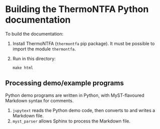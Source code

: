 # Building the ThermoNTFA Python documentation

To build the documentation:

1. Install ThermoNTFA (`thermontfa` pip package). It must be possible to import
   the module ``thermontfa``.
2. Run in this directory:
 
       make html

## Processing demo/example programs

Python demo programs are written in Python, with MyST-flavoured
Markdown syntax for comments.

1. `jupytext` reads the Python demo code, then converts to and writes a
   Markdown file.
2. `myst_parser` allows Sphinx to process the Markdown file.
